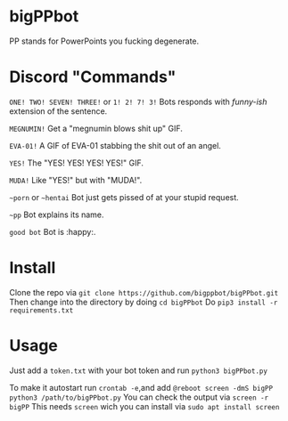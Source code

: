 # bigPPbot
PP stands for PowerPoints you fucking degenerate.

# Discord "Commands"
`ONE! TWO! SEVEN! THREE!` or `1! 2! 7! 3!`
Bots responds with _funny-ish_ extension of the sentence.

`MEGNUMIN!`
Get a "megnumin blows shit up" GIF.

`EVA-01!`
A GIF of EVA-01 stabbing the shit out of an angel.

`YES!`
The "YES! YES! YES! YES!" GIF.

`MUDA!`
Like "YES!" but with "MUDA!".

`~porn` or `~hentai`
Bot just gets pissed of at your stupid request.

`~pp`
Bot explains its name.

`good bot`
Bot is :happy:.


# Install
Clone the repo via `git clone https://github.com/bigppbot/bigPPbot.git`
Then change into the directory by doing `cd bigPPbot`
Do `pip3 install -r requirements.txt`

# Usage
Just add a `token.txt` with your bot token and run `python3 bigPPbot.py`

To make it autostart run `crontab -e`,and add `@reboot screen -dmS bigPP python3 /path/to/bigPPbot.py`
You can check the output via `screen -r bigPP`
This needs `screen` wich you can install via `sudo apt install screen`
